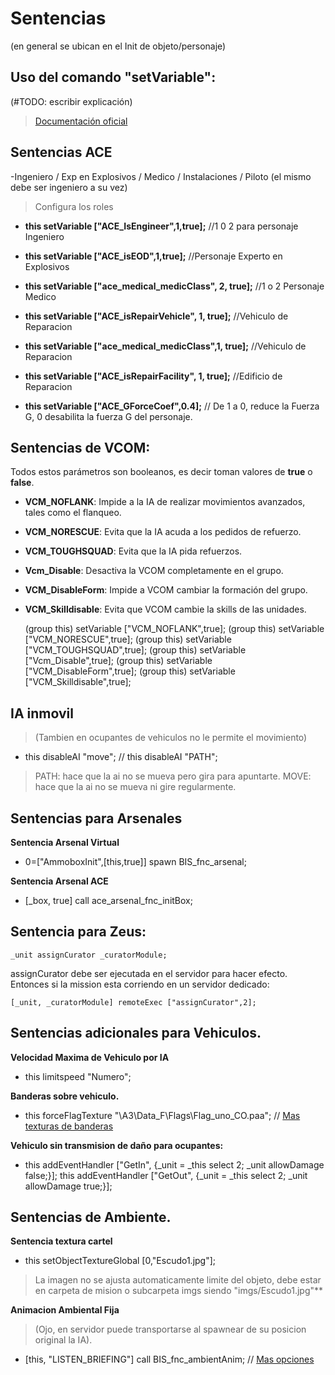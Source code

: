 # Sentencias
(en general se ubican en el Init de objeto/personaje)

## Uso del comando "setVariable":
(#TODO: escribir explicación)
> [Documentación oficial](https://community.bistudio.com/wiki/setVariable)


## Sentencias ACE
-Ingeniero / Exp en Explosivos / Medico / Instalaciones / Piloto (el mismo debe ser ingeniero a su vez)
> Configura los roles

- **this setVariable ["ACE_IsEngineer",1,true];** //1 0 2 para personaje Ingeniero
- **this setVariable ["ACE_isEOD",1,true];** //Personaje Experto en Explosivos
- **this setVariable ["ace_medical_medicClass", 2, true];** //1 o 2 Personaje Medico
- **this setVariable ["ACE_isRepairVehicle", 1, true];** //Vehiculo de Reparacion
- **this setVariable ["ace_medical_medicClass",1, true];** //Vehiculo de Reparacion
- **this setVariable ["ACE_isRepairFacility", 1, true];** //Edificio de Reparacion

- **this setVariable ["ACE_GForceCoef",0.4];** // De 1 a 0, reduce la Fuerza G, 0 desabilita la fuerza G del personaje.


## Sentencias de VCOM:
Todos estos parámetros son booleanos, es decir toman valores de **true** o **false**.
	
 - **VCM_NOFLANK**: Impide a la IA de realizar movimientos avanzados, tales como el flanqueo.
 - **VCM_NORESCUE**: Evita que la IA acuda a los pedidos de refuerzo.
 - **VCM_TOUGHSQUAD**: Evita que la IA pida refuerzos.
 - **Vcm_Disable**: Desactiva la VCOM completamente en el grupo.
 - **VCM_DisableForm**: Impide a VCOM cambiar la formación del grupo.
 - **VCM_Skilldisable**: Evita que VCOM cambie la skills de las unidades.
 
	(group this) setVariable ["VCM_NOFLANK",true];
	(group this) setVariable ["VCM_NORESCUE",true];
	(group this) setVariable ["VCM_TOUGHSQUAD",true];
	(group this) setVariable ["Vcm_Disable",true];
	(group this) setVariable ["VCM_DisableForm",true];
	(group this) setVariable ["VCM_Skilldisable",true];

## IA inmovil
>(Tambien en ocupantes de vehiculos no le permite el movimiento)

- this disableAI "move"; // this disableAI "PATH";
> PATH: hace que la ai no se mueva pero gira para apuntarte.
MOVE: hace que la ai no se mueva ni gire regularmente.



## Sentencias para Arsenales

**Sentencia Arsenal Virtual**

- 0=["AmmoboxInit",[this,true]] spawn BIS_fnc_arsenal;

**Sentencia Arsenal ACE**

- [_box, true] call ace_arsenal_fnc_initBox;

## Sentencia para Zeus:

	_unit assignCurator _curatorModule;

assignCurator debe ser ejecutada en el servidor para hacer efecto. Entonces si la mission esta corriendo en un servidor dedicado:

	[_unit, _curatorModule] remoteExec ["assignCurator",2];

## Sentencias adicionales para Vehiculos.

**Velocidad Maxima de Vehiculo por IA**

- this limitspeed "Numero";


**Banderas sobre vehiculo.**

- this forceFlagTexture "\A3\Data_F\Flags\Flag_uno_CO.paa"; // [Mas texturas de banderas](https://community.bistudio.com/wiki/Flag_Textures)


**Vehiculo sin transmision de daño para ocupantes:**

- this addEventHandler ["GetIn", {_unit = _this select 2; _unit allowDamage false;}]; this addEventHandler ["GetOut", {_unit = _this select 2; _unit allowDamage true;}];



## Sentencias de Ambiente.

**Sentencia textura cartel**

- this setObjectTextureGlobal [0,"Escudo1.jpg"];	

 >La imagen no se ajusta automaticamente limite del objeto, debe estar en carpeta de mision o subcarpeta imgs siendo "imgs/Escudo1.jpg"**


**Animacion Ambiental Fija** 
>(Ojo, en servidor puede transportarse al spawnear de su posicion original la IA).
- [this, "LISTEN_BRIEFING"] call BIS_fnc_ambientAnim;	// [Mas opciones](https://community.bistudio.com/wiki/BIS_fnc_ambientAnim)
